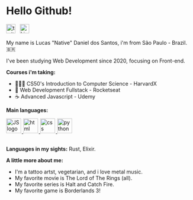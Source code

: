 # Hello Github!
<p  align="left"><a  href="https://twitter.com/LucasDanielSan" target="_blank"><img  src="https://svgshare.com/i/UBK.svg"  alt="twitter logo"  height="25"  width="25"></a>  &nbsp <a  href="https://www.linkedin.com/in/lucasnative/" target="_blank"><img  src="https://svgshare.com/i/U9b.svg"  alt="Linkedin logo"  width="25"  height="25" ></a></p>
My name is Lucas "Native" Daniel dos Santos, i'm from São Paulo - Brazil.  🇧🇷

I've been studying Web Development since 2020, focusing on Front-end.

**Courses i'm taking:**

* 👨🏽‍💻 CS50's Introduction to Computer Science - HarvardX
* 🚀 Web Development Fullstack - Rocketseat
* ☕ Advanced Javascript - Udemy

<p><strong>Main languages:</strong> 
  <p style="align-items: center;" ><a href="https://www.w3schools.com/js/default.asp" target="_black"><img src="https://svgshare.com/i/Usy.svg" alt="JS logo" height="40" width="40" style="margin-right: 2px;"/>
  </a><a href="https://www.w3schools.com/html/default.asp" target="_black"><img src="https://svgshare.com/i/UsU.svg" alt="html logo" height="40" width="40" style="margin-right: 2px;"/>
  </a><a href="https://www.w3schools.com/css/default.asp" target="_black"><img src="https://svgshare.com/i/UsW.svg" alt="css logo" height="40" width="40" style="margin-right: 2px;"/>
  </a><a href="https://www.w3schools.com/python/default.asp" target="_black"><img src="https://svgshare.com/i/Ut0.svg" alt="python logo" height="40" width="40" style="margin-right: 2px;"/>
  </a></p><br>
<strong>Languages ​​in my sights:</strong> Rust, Elixir.</p>


 **A little more about me:**
 * I'm a tattoo artst, vegetarian, and i love metal music.
 * My favorite movie is The Lord of The Rings (all).
 * My favorite series is Halt and Catch Fire.
 * My favorite game is Borderlands 3!
                                       

